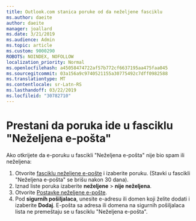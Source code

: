```yaml
---
title: Outlook.com stanica poruke od da neželjene fasciklu
ms.author: daeite
author: daeite
manager: joallard
ms.date: 3/21/2019
ms.audience: Admin
ms.topic: article
ms.custom: 9000290
ROBOTS: NOINDEX, NOFOLLOW
localization_priority: Normal
ms.openlocfilehash: a45058474722af57b772cf6637195aa475faa045
ms.sourcegitcommit: 03a156a9c9740521155a30775492c7dff0982588
ms.translationtype: MT
ms.contentlocale: sr-Latn-RS
ms.lasthandoff: 03/22/2019
ms.locfileid: "30782710"
---
```

# <a name="stop-messages-going-to-your-junk-email-folder"></a>Prestani da poruka ide u fasciklu "Neželjena e-pošta"

Ako otkrijete da e-poruku u fascikli "Neželjena e-pošta" nije bio spam ili neželjena:

1. Otvorite [fasciklu neželjene e-pošte](https://outlook.live.com/mail/junkemail) i izaberite poruku. (Stavki u fascikli "Neželjena e-pošta" se brišu nakon 30 dana).
1. Iznad liste poruka izaberite **neželjene** > **nije neželjena**.
1. Otvorite [Postavke neželjene e-pošte](https://go.microsoft.com/fwlink/?linkid=2035804).
1. Pod **sigurnih pošiljalaca**, unesite e-adresu ili domen koji želite dodati i izaberite **Dodaj**. E-pošta sa adresa ili domena na sigurnih pošiljalaca lista ne premeštaju se u fasciklu "Neželjena e-pošta".